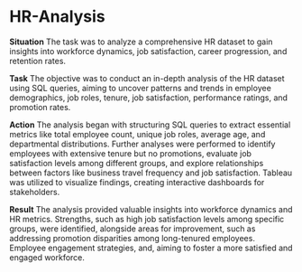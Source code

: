 # HR-Analysis

**Situation**
The task was to analyze a comprehensive HR dataset to gain insights into workforce dynamics, job satisfaction, career progression, and retention rates.

**Task**
The objective was to conduct an in-depth analysis of the HR dataset using SQL queries, aiming to uncover patterns and trends in employee demographics, job roles, tenure, job satisfaction, performance ratings, and promotion rates.

**Action**
The analysis began with structuring SQL queries to extract essential metrics like total employee count, unique job roles, average age, and departmental distributions. Further analyses were performed to identify employees with extensive tenure but no promotions, evaluate job satisfaction levels among different groups, and explore relationships between factors like business travel frequency and job satisfaction. Tableau was utilized to visualize findings, creating interactive dashboards for stakeholders.

**Result**
The analysis provided valuable insights into workforce dynamics and HR metrics. Strengths, such as high job satisfaction levels among specific groups, were identified, alongside areas for improvement, such as addressing promotion disparities among long-tenured employees. Employee engagement strategies, and, aiming to foster a more satisfied and engaged workforce.
